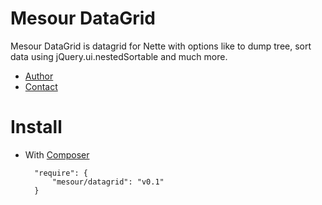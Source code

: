 # Mesour DataGrid

Mesour DataGrid is datagrid for Nette with options like to dump tree, sort data using jQuery.ui.nestedSortable and much more.

- [Author](http://mesour.com)
- [Contact](http://mesour.com/contact)

# Install

- With [Composer](http://doc.nette.org/composer)

        "require": {
            "mesour/datagrid": "v0.1"
        }